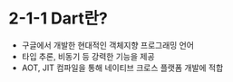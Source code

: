 # 2-1-1 Dart란?
- 구글에서 개발한 현대적인 객체지향 프로그래밍 언어
- 타입 추론, 비동기 등 강력한 기능을 제공
- AOT, JIT 컴파일을 통해 네이티브 크로스 플랫폼 개발에 적합